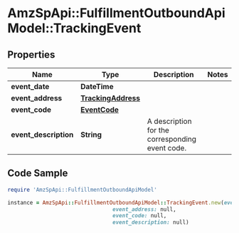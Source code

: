 # AmzSpApi::FulfillmentOutboundApiModel::TrackingEvent

## Properties

Name | Type | Description | Notes
------------ | ------------- | ------------- | -------------
**event_date** | **DateTime** |  | 
**event_address** | [**TrackingAddress**](TrackingAddress.md) |  | 
**event_code** | [**EventCode**](EventCode.md) |  | 
**event_description** | **String** | A description for the corresponding event code. | 

## Code Sample

```ruby
require 'AmzSpApi::FulfillmentOutboundApiModel'

instance = AmzSpApi::FulfillmentOutboundApiModel::TrackingEvent.new(event_date: null,
                                 event_address: null,
                                 event_code: null,
                                 event_description: null)
```


